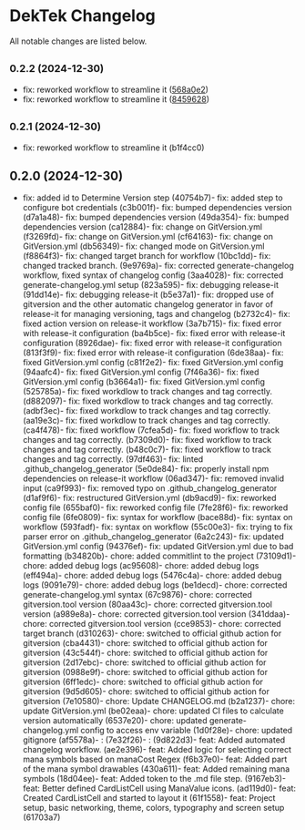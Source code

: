 # DekTek Changelog

All notable changes are listed below.

## <small>0.2.2 (2024-12-30)</small>

* fix: reworked workflow to streamline it ([568a0e2](https://github.com/rikezero/DekTekApp/commit/568a0e2))
* fix: reworked workflow to streamline it ([8459628](https://github.com/rikezero/DekTekApp/commit/8459628))

## <small>0.2.1 (2024-12-30)</small>

- fix: reworked workflow to streamline it (b1f4cc0)

## 0.2.0 (2024-12-30)

- fix: added id to Determine Version step (40754b7)- fix: added step to configure bot credentials (c3b001f)- fix: bumped dependencies version (d7a1a48)- fix: bumped dependencies version (49da354)- fix: bumped dependencies version (ca12884)- fix: change on GitVersion.yml (f3269fd)- fix: change on GitVersion.yml (cf64163)- fix: change on GitVersion.yml (db56349)- fix: changed mode on GitVersion.yml (f8864f3)- fix: changed target branch for workflow (10bc1dd)- fix: changed tracked branch. (9e9769a)- fix: corrected generate-changelog workflow, fixed syntax of changelog config (3aa4028)- fix: corrected generate-changelog.yml setup (823a595)- fix: debugging release-it (91dd14e)- fix: debugging release-it (b5e37a1)- fix: dropped use of gitversion and the other automatic changelog generator in favor of release-it for managing versioning, tags and changelog (b2732c4)- fix: fixed action version on release-it workflow (3a7b715)- fix: fixed error with release-it configuration (ba4b5ce)- fix: fixed error with release-it configuration (8926dae)- fix: fixed error with release-it configuration (813f3f9)- fix: fixed error with release-it configuration (6de38aa)- fix: fixed GitVersion.yml config (c81f2e2)- fix: fixed GitVersion.yml config (94aafc4)- fix: fixed GitVersion.yml config (7f46a36)- fix: fixed GitVersion.yml config (b3664a1)- fix: fixed GitVersion.yml config (525785a)- fix: fixed workdlow to track changes and tag correctly. (d882097)- fix: fixed workdlow to track changes and tag correctly. (adbf3ec)- fix: fixed workdlow to track changes and tag correctly. (aa19e3c)- fix: fixed workdlow to track changes and tag correctly. (ca4f478)- fix: fixed workflow (7cfea5d)- fix: fixed workflow to track changes and tag correctly. (b7309d0)- fix: fixed workflow to track changes and tag correctly. (b48c0c7)- fix: fixed workflow to track changes and tag correctly. (97df463)- fix: linted .github_changelog_generator (5e0de84)- fix: properly install npm dependencies on release-it workflow (06ad347)- fix: removed invalid input (ca9f993)- fix: removed typo on .github_changelog_generator (d1af9f6)- fix: restructured GitVersion.yml (db9acd9)- fix: reworked config file (655baf0)- fix: reworked config file (7fe28f6)- fix: reworked config file (6fe0809)- fix: syntax for workflow (bace88d)- fix: syntax on workflow (593fadf)- fix: syntax on workflow (55c00e3)- fix: trying to fix parser error on .github_changelog_generator (6a2c243)- fix: updated GitVersion.yml config (94376ef)- fix: updated GitVersion.yml due to bad formatting (b34820b)- chore: added commitlint to the project (73109d1)- chore: added debug logs (ac95608)- chore: added debug logs (eff494a)- chore: added debug logs (5476c4a)- chore: added debug logs (9091e79)- chore: added debug logs (be1decd)- chore: corrected generate-changelog.yml syntax (67c9876)- chore: corrected gitversion.tool version (80aa43c)- chore: corrected gitversion.tool version (a989e8a)- chore: corrected gitversion.tool version (341ddaa)- chore: corrected gitversion.tool version (cce9853)- chore: corrected target branch (d310263)- chore: switched to official github action for gitversion (cba4431)- chore: switched to official github action for gitversion (43c544f)- chore: switched to official github action for gitversion (2d17ebc)- chore: switched to official github action for gitversion (0988e9f)- chore: switched to official github action for gitversion (6ff1edc)- chore: switched to official github action for gitversion (9d5d605)- chore: switched to official github action for gitversion (7e10580)- chore: Update CHANGELOG.md (b2a1237)- chore: update GitVersion.yml (be02eaa)- chore: updated CI files to calculate version automatically (6537e20)- chore: updated generate-changelog.yml config to access env variable (1d0f28e)- chore: updated gitignore (af5578a)- :  (7e32f26)- :  (9d822d3)- feat: Added automated changelog workflow. (ae2e396)- feat: Added logic for selecting correct mana symbols based on manaCost Regex (f6b37e0)- feat: Added part of the mana symbol drawables (430a611)- feat: Added remaining mana symbols (18d04ee)- feat: Added token to the .md file step. (9167eb3)- feat: Better defined CardListCell using ManaValue icons. (ad119d0)- feat: Created CardListCell and started to layout it (61f1558)- feat: Project setup, basic networking, theme, colors, typography and screen setup (61703a7)
